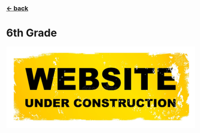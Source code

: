 ### [&larr; back](https://angelo-morris.github.io/)
# 6th Grade

![Under Construction](https://github.com/Angelo-Morris/angelo-morris.github.io/blob/master/images/under-construction.jpg?raw=true)
